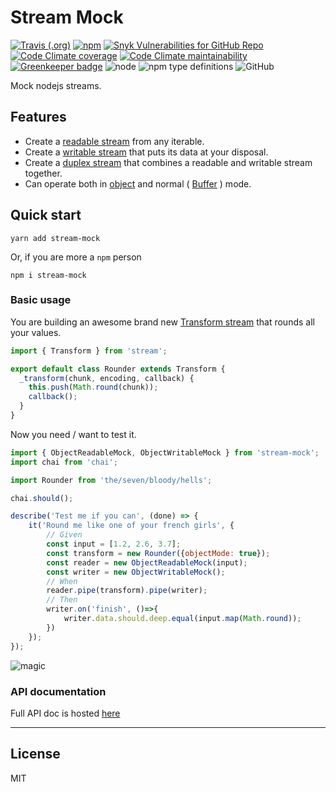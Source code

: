 # Stream Mock

[![Travis (.org)](https://img.shields.io/travis/b4nst/stream-mock.svg?logo=travis-ci)](https://travis-ci.org/b4nst/stream-mock)
[![npm](https://img.shields.io/npm/v/stream-mock.svg?logo=npm)](https://www.npmjs.com/package/stream-mock)
[![Snyk Vulnerabilities for GitHub Repo](https://img.shields.io/snyk/vulnerabilities/github/b4nst/stream-mock.svg?logo=snyk)](https://github.com/b4nst/stream-mock/network/alerts)
[![Code Climate coverage](https://img.shields.io/codeclimate/coverage/b4nst/stream-mock.svg?logo=code-climate)](https://codeclimate.com/github/b4nst/stream-mock)
[![Code Climate maintainability](https://img.shields.io/codeclimate/maintainability/b4nst/stream-mock.svg?logo=code-climate)](https://codeclimate.com/github/b4nst/stream-mock)
[![Greenkeeper badge](https://img.shields.io/badge/-enabled-green.svg?logo=greenkeeper&color=grey)](https://greenkeeper.io/)
![node](https://img.shields.io/node/v/stream-mock.svg?label=&logo=node.js&color=grey)
![npm type definitions](https://img.shields.io/npm/types/stream-mock.svg)
![GitHub](https://img.shields.io/github/license/b4nst/stream-mock.svg)

Mock nodejs streams.

## Features

- Create a
  [readable stream](https://nodejs.org/api/stream.html#stream_readable_streams)
  from any iterable.
- Create a
  [writable stream](https://nodejs.org/api/stream.html#stream_writable_streams)
  that puts its data at your disposal.
- Create a
  [duplex stream](https://nodejs.org/api/stream.html#stream_duplex_and_transform_streams)
  that combines a readable and writable stream together.
- Can operate both in
  [object](https://nodejs.org/api/stream.html#stream_object_mode) and normal
  ( [Buffer](https://nodejs.org/api/buffer.html#buffer_buf_length) ) mode.

## Quick start

```shell
yarn add stream-mock
```

Or, if you are more a `npm` person

```shell
npm i stream-mock
```

### Basic usage

You are building an awesome brand new 
[Transform stream](https://nodejs.org/api/stream.html#stream_duplex_and_transform_streams)
that rounds all your values.

```javascript
import { Transform } from 'stream';

export default class Rounder extends Transform {
  _transform(chunk, encoding, callback) {
    this.push(Math.round(chunk));
    callback();
  }
}
```

Now you need / want to test it.

```javascript
import { ObjectReadableMock, ObjectWritableMock } from 'stream-mock';
import chai from 'chai';

import Rounder from 'the/seven/bloody/hells';

chai.should();

describe('Test me if you can', (done) => {
    it('Round me like one of your french girls', {
        // Given
        const input = [1.2, 2.6, 3.7];
        const transform = new Rounder({objectMode: true});
        const reader = new ObjectReadableMock(input);
        const writer = new ObjectWritableMock();
        // When
        reader.pipe(transform).pipe(writer);
        // Then
        writer.on('finish', ()=>{
            writer.data.should.deep.equal(input.map(Math.round));
        })
    });
});
```

![magic](https://media.giphy.com/media/12NUbkX6p4xOO4/giphy.gif)

### API documentation

Full API doc is hosted [here](https://b4nst.github.io/stream-mock/)

----------------

## License

MIT
